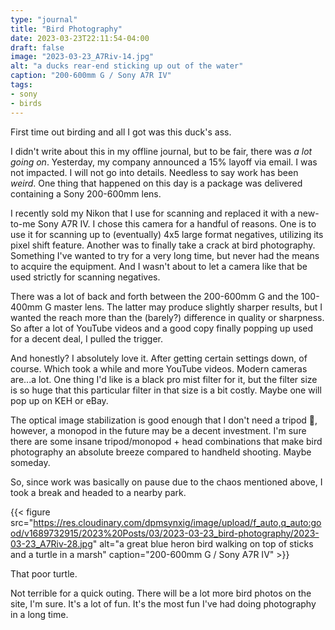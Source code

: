 ```yaml
---
type: "journal"
title: "Bird Photography"
date: 2023-03-23T22:11:54-04:00
draft: false
image: "2023-03-23_A7Riv-14.jpg"
alt: "a ducks rear-end sticking up out of the water"
caption: "200-600mm G / Sony A7R IV"
tags:
- sony
- birds
---
```


First time out birding and all I got was this duck's ass.

I didn't write about this in my offline journal, but to be fair, there was _a lot going on_. Yesterday, my company announced a 15% layoff via email. I was not impacted. I will not go into details. Needless to say work has been _weird_. One thing that happened on this day is a package was delivered containing a Sony 200-600mm lens. 

I recently sold my Nikon that I use for scanning and replaced it with a new-to-me Sony A7R IV. I chose this camera for a handful of reasons. One is to use it for scanning up to (eventually) 4x5 large format negatives, utilizing its pixel shift feature. Another was to finally take a crack at bird photography. Something I've wanted to try for a very long time, but never had the means to acquire the equipment. And I wasn't about to let a camera like that be used strictly for scanning negatives.

There was a lot of back and forth between the 200-600mm G and the 100-400mm G master lens. The latter may produce slightly sharper results, but I wanted the reach more than the (barely?) difference in quality or sharpness. So after a lot of YouTube videos and a good copy finally popping up used for a decent deal, I pulled the trigger.

And honestly? I absolutely love it. After getting certain settings down, of course. Which took a while and more YouTube videos. Modern cameras are...a lot. One thing I'd like is a black pro mist filter for it, but the filter size is so huge that this particular filter in that size is a bit costly. Maybe one will pop up on KEH or eBay.

The optical image stabilization is good enough that I don't need a tripod 💪, however, a monopod in the future may be a decent investment. I'm sure there are some insane tripod/monopod + head combinations that make bird photography an absolute breeze compared to handheld shooting. Maybe someday.

So, since work was basically on pause due to the chaos mentioned above, I took a break and headed to a nearby park.

{{< figure src="https://res.cloudinary.com/dpmsynxig/image/upload/f_auto,q_auto:good/v1689732915/2023%20Posts/03/2023-03-23_bird-photography/2023-03-23_A7Riv-28.jpg" alt="a great blue heron bird walking on top of sticks and a turtle in a marsh" caption="200-600mm G / Sony A7R IV" >}}

That poor turtle.

Not terrible for a quick outing. There will be a lot more bird photos on the site, I'm sure. It's a lot of fun. It's the most fun I've had doing photography in a long time.
